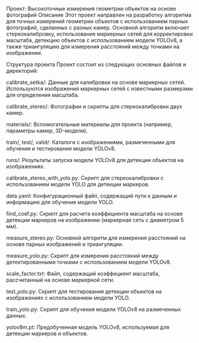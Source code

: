 Проект: Высокоточные измерения геометрии объектов на основе фотографий
Описание
Этот проект направлен на разработку алгоритма для точных измерений геометрии объектов с использованием парных фотографий, сделанных с разных камер. Основной алгоритм включает стереокалибровку, использование маркерных сетей для корректировки масштаба, детекцию объектов с использованием модели YOLOv8, а также триангуляцию для измерения расстояний между точками на изображении.

Структура проекта
Проект состоит из следующих основных файлов и директорий:

calibrate_setka/: Данные для калибровки на основе маркерных сетей. Используются изображения маркерных сетей с известными размерами для определения масштаба.

calibrate_stereo/: Фотографии и скрипты для стереокалибровки двух камер.

materials/: Вспомогательные материалы для проекта (например, параметры камер, 3D-модели).

train/, test/, valid/: Каталоги с изображениями, размеченными для обучения и тестирования модели YOLOv8.

runs/: Результаты запуска модели YOLOv8 для детекции объектов на изображениях.

calibrate_stereo_with_yolo.py: Скрипт для стереокалибровки с использованием модели YOLO для детекции маркеров.

data.yaml: Конфигурационный файл, содержащий пути к данным и информацию для обучения модели YOLO.

find_coef.py: Скрипт для расчета коэффициента масштаба на основе детекции маркеров на изображении (маркерная сеть с диаметром 5 мм).

measure_stereo.py: Основной алгоритм для измерения расстояний на основе парных изображений и триангуляции.

measure_yolo.py: Скрипт для измерения расстояний между детектированными точками с использованием модели YOLOv8.

scale_factor.txt: Файл, содержащий коэффициент масштаба, рассчитанный на основе маркерной сети.

test_yolo.py: Скрипт для тестирования детекции объектов на изображениях с использованием модели YOLO.

train_yolo.py: Скрипт для обучения модели YOLOv8 на размеченных данных.

yolov8m.pt: Предобученная модель YOLOv8, используемая для детекции маркеров и объектов.
